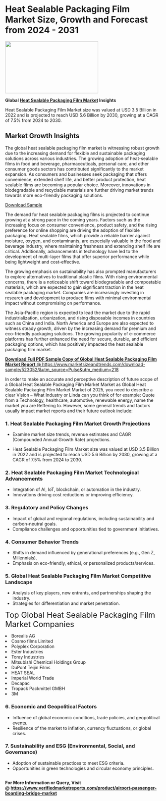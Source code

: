 <H1>Heat Sealable Packaging Film Market Size, Growth and Forecast from 2024 - 2031</H1><img class="aligncenter size-medium wp-image-584254" src="https://thirdeyenews.in/wp-content/uploads/2024/09/Global-Market-Research-300x168.jpeg" alt="" width="300" height="168" /><p><strong>Global&nbsp;<a href="https://www.marketsizeandtrends.com/download-sample/523052/&amp;utm_source=Pulse&amp;utm_medium=218">Heat Sealable Packaging Film Market</a> Insights</strong></p><p>Heat Sealable Packaging Film Market size was valued at USD 3.5 Billion in 2022 and is projected to reach USD 5.6 Billion by 2030, growing at a CAGR of 7.5% from 2024 to 2030.</p><p><h2>Market Growth Insights</h2> <p>The global heat sealable packaging film market is witnessing robust growth due to the increasing demand for flexible and sustainable packaging solutions across various industries. The growing adoption of heat-sealable films in food and beverage, pharmaceuticals, personal care, and other consumer goods sectors has contributed significantly to the market expansion. As consumers and businesses seek packaging that offers convenience, extended shelf life, and better product protection, heat sealable films are becoming a popular choice. Moreover, innovations in biodegradable and recyclable materials are further driving market trends towards more eco-friendly packaging solutions.</p> <p><a href="#">Download Sample</a></p> <p>The demand for heat sealable packaging films is projected to continue growing at a strong pace in the coming years. Factors such as the increasing focus on consumer convenience, product safety, and the rising preference for online shopping are driving the adoption of flexible packaging. Heat sealable films, which provide a reliable barrier against moisture, oxygen, and contaminants, are especially valuable in the food and beverage industry, where maintaining freshness and extending shelf life are critical. Additionally, advancements in technology have led to the development of multi-layer films that offer superior performance while being lightweight and cost-effective.</p> <p>The growing emphasis on sustainability has also prompted manufacturers to explore alternatives to traditional plastic films. With rising environmental concerns, there is a noticeable shift toward biodegradable and compostable materials, which are expected to gain significant traction in the heat sealable packaging market. Companies are increasingly investing in research and development to produce films with minimal environmental impact without compromising on performance.</p> <p>The Asia-Pacific region is expected to lead the market due to the rapid industrialization, urbanization, and rising disposable incomes in countries such as China and India. North America and Europe are also expected to witness steady growth, driven by the increasing demand for premium and eco-friendly packaging solutions. The growing popularity of e-commerce platforms has further enhanced the need for secure, durable, and efficient packaging options, which has positively impacted the heat sealable packaging film market.</p> <p><a href="#"></p><p><span class=""><strong>Download Full PDF Sample Copy of Global Heat Sealable Packaging Film Market Report</strong> @ <a href="https://www.marketsizeandtrends.com/download-sample/523052/&amp;utm_source=Pulse&amp;utm_medium=218" target="_blank">https://www.marketsizeandtrends.com/download-sample/523052/&amp;utm_source=Pulse&amp;utm_medium=218</a></span></p><p>In order to make an accurate and perceptive description of future scope of a Global&nbsp;Heat Sealable Packaging Film Market Market as Global&nbsp;Heat Sealable Packaging Film Market Market of 2025, you need to describe a clear Vision &ndash; What Industry or Linda can you think of for example: Quote from a Technology, healthcare, automotive, renewable energy, name the market you are Reffering to. However, some general trends and factors usually impact market reports and their future outlook include:</p><h3>1.&nbsp;<strong>Heat Sealable Packaging Film Market Growth Projections</strong></h3><ul><li>Examine market size trends, revenue estimates and CAGR (Compounded Annual Growth Rate) projections.</li><li><p>Heat Sealable Packaging Film Market size was valued at USD 3.5 Billion in 2022 and is projected to reach USD 5.6 Billion by 2030, growing at a CAGR of 7.5% from 2024 to 2030.</p></li></ul><h3>2.&nbsp;<strong>Heat Sealable Packaging Film Market Technological Advancements</strong></h3><ul><li>Integration of AI, IoT, blockchain, or automation in the industry.</li><li>Innovations driving cost reductions or improving efficiency.</li></ul><h3>3.&nbsp;<strong>Regulatory and Policy Changes</strong></h3><ul><li>Impact of global and regional regulations, including sustainability and carbon-neutral goals.</li><li>Compliance challenges and opportunities tied to government initiatives.</li></ul><h3>4.&nbsp;<strong>Consumer Behavior Trends</strong></h3><ul><li>Shifts in demand influenced by generational preferences (e.g., Gen Z, Millennials).</li><li>Emphasis on eco-friendly, ethical, or personalized products/services.</li></ul><h3>5.&nbsp;<strong>Global Heat Sealable Packaging Film Market Competitive Landscape</strong></h3><ul><li>Analysis of key players, new entrants, and partnerships shaping the industry.</li><li>Strategies for differentiation and market penetration.</li></ul><p data-pm-slice="1 1 []"><span style="color: inherit; font-family: inherit; font-size: 25px;">Top Global Heat Sealable Packaging Film Market Companies</span></p><div class="" data-test-id=""><p><li>Borealis AG</li><li> Cosmo films Limited</li><li> Polyplex Corporation</li><li> Ester Industries</li><li> Toray Industries</li><li> Mitsubishi Chemical Holdings Group</li><li> DuPont Teijin Films</li><li> HEAT SEAL</li><li> Imperial World Trade</li><li> Decapac</li><li> Tropack Packmittel GMBH</li><li> 3M</li></p></div><h3>6.&nbsp;<strong>Economic and Geopolitical Factors</strong></h3><ul><li>Influence of global economic conditions, trade policies, and geopolitical events.</li><li>Resilience of the market to inflation, currency fluctuations, or global crises.</li></ul><h3>7.&nbsp;<strong>Sustainability and ESG (Environmental, Social, and Governance)</strong></h3><ul><li>Adoption of sustainable practices to meet ESG criteria.</li><li>Opportunities in green technologies and circular economy principles.</li></ul><h2><strong style="font-size: 14px;">For More Information or Query, Visit @&nbsp;</strong><a style="background-color: #ffffff; font-size: 14px;" href="https://www.marketsizeandtrends.com/report/heat-sealable-packaging-film-market/" target="_blank">https://www.verifiedmarketreports.com/product/airport-passenger-boarding-bridge-market</a></h2>
